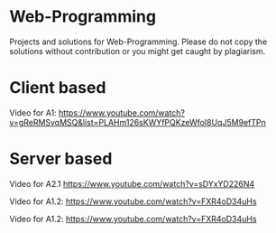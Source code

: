 # Web-Programming

Projects and solutions for Web-Programming. Please do not copy the solutions without contribution or you might get caught by plagiarism.

# Client based
Video for A1: https://www.youtube.com/watch?v=gReRMSvqMSQ&list=PLAHm126sKWYfPQKzeWfoI8UqJ5M9efTPn


# Server based
Video for A2.1 https://www.youtube.com/watch?v=sDYxYD226N4

Video for A1.2: https://www.youtube.com/watch?v=FXR4oD34uHs

Video for A1.2: https://www.youtube.com/watch?v=FXR4oD34uHs


